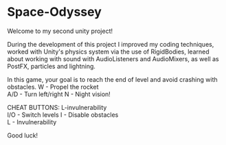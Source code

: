 # Space-Odyssey
 Welcome to my second unity project!

 During the development of this project I improved my coding techniques, worked with Unity's physics system via the use of RigidBodies, learned about working with sound with AudioListeners and AudioMixers, as well as PostFX, particles and lightning. 

 In this game, your goal is to reach the end of level and avoid  crashing with obstacles.
W - Propel the rocket   
A/D - Turn left/right
N - Night vision!

 CHEAT BUTTONS:
L-invulnerability    
I/O - Switch levels
I - Disable obstacles  
L - Invulnerability
               
Good luck!
